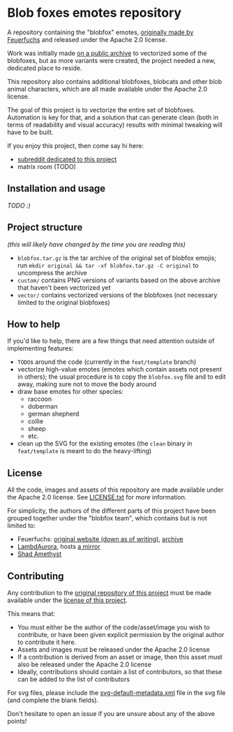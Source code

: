 # Blob foxes emotes repository

A repository containing the "blobfox" emotes, [originally made by Feuerfuchs](https://web.archive.org/web/20211115174913/https://www.feuerfuchs.dev/en/projects/blobfox-emojis/)
and released under the Apache 2.0 license.
<!-- TODO: find new link+email for feuerfuchs -->
Work was initially made [on a public archive](https://git.lambdaurora.dev/lambdaurora/diverse_archive) to vectorized some of the blobfoxes,
but as more variants were created, the project needed a new, dedicated place to reside.

This repository also contains additional blobfoxes, blobcats and other blob animal characters, which are all made available under the Apache 2.0 license.

The goal of this project is to vectorize the entire set of blobfoxes.
Automation is key for that, and a solution that can generate clean (both in terms of readability and visual accuracy) results with minimal tweaking will have to be built.

If you enjoy this project, then come say hi here:

- [subreddit dedicated to this project](https://reddit.com/r/blobfox)
- matrix room (TODO)

## Installation and usage

*TODO :)*

## Project structure

*(this will likely have changed by the time you are reading this)*

- `blobfox.tar.gz` is the tar archive of the original set of blobfox emojis; run `mkdir original && tar -xf blobfox.tar.gz -C original` to uncompress the archive
- `custom/` contains PNG versions of variants based on the above archive that haven't been vectorized yet
- `vector/` contains vectorized versions of the blobfoxes (not necessary limited to the original blobfoxes)

## How to help

If you'd like to help, there are a few things that need attention outside of implementing features:

- `TODO`s around the code (currently in the `feat/template` branch)
- vectorize high-value emotes (emotes which contain assets not present in others);
    the usual procedure is to copy the `blobfox.svg` file and to edit away, making sure not to move the body around
- draw base emotes for other species:
    - raccoon
    - doberman
    - german shepherd
    - collie
    - sheep
    - etc.
- clean up the SVG for the existing emotes (the `clean` binary in `feat/template` is meant to do the heavy-lifting)

## License

All the code, images and assets of this repository are made available under the Apache 2.0 license.
See [LICENSE.txt](LICENSE.txt) for more information.

For simplicity, the authors of the different parts of this project have been grouped together under the "blobfox team", which contains but is not limited to:

- Feuerfuchs: [original website (down as of writing)](https://feuerfuchs.dev/), [archive](https://web.archive.org/web/20211115174913/https://www.feuerfuchs.dev/en/projects/blobfox-emojis/)
- [LambdAurora](https://git.lambdaurora.dev/lambdaurora/), hosts [a mirror](https://git.lambdaurora.dev/lambdaurora/blobfox)
- [Shad Amethyst](https://git.shadamethyst.xyz/adri326/)

<!-- Add yourself here as you please :) -->
<!-- If we get more people, then we can create a CONTRIBUTORS.txt file -->

## Contributing

Any contribution to the [original repository of this project](https://git.shadamethyst.xyz/adri326/blobfox) must be made available under the [license of this project](./LICENSE.txt).

This means that:
- You must either be the author of the code/asset/image you wish to contribute, or have been given explicit permission by the original author to contribute it here.
- Assets and images must be released under the Apache 2.0 license
- If a contribution is derived from an asset or image, then this asset must also be released under the Apache 2.0 license
- Ideally, contributions should contain a list of contributors, so that these can be added to the list of contributors

For svg files, please include the [svg-default-metadata.xml](./svg-default-metadata.xml) file in the svg file (and complete the blank fields).

Don't hesitate to open an issue if you are unsure about any of the above points!
